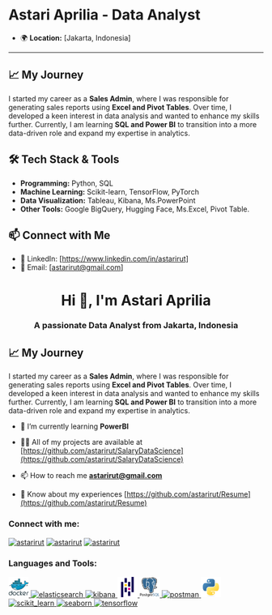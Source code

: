 # Astari Aprilia - Data Analyst<br>
- 🌍 **Location:** [Jakarta, Indonesia]
---------------------------------------------------------------------------------

## 📈 My Journey
I started my career as a **Sales Admin**, where I was responsible for generating sales reports using **Excel and Pivot Tables**. Over time, I developed a keen interest in data analysis and wanted to enhance my skills further. Currently, I am learning **SQL and Power BI** to transition into a more data-driven role and expand my expertise in analytics.

## 🛠️ Tech Stack & Tools
- **Programming:** Python, SQL
- **Machine Learning:** Scikit-learn, TensorFlow, PyTorch
- **Data Visualization:** Tableau, Kibana, Ms.PowerPoint
- **Other Tools:**  Google BigQuery, Hugging Face, Ms.Excel, Pivot Table.

## 📫 Connect with Me
- 🔗 LinkedIn: [https://www.linkedin.com/in/astarirut]
- 📧 Email: [astarirut@gmail.com]

<h1 align="center">Hi 👋, I'm Astari Aprilia</h1>
<h3 align="center">A passionate Data Analyst from Jakarta, Indonesia</h3>

## 📈 My Journey
I started my career as a **Sales Admin**, where I was responsible for generating sales reports using **Excel and Pivot Tables**. Over time, I developed a keen interest in data analysis and wanted to enhance my skills further. Currently, I am learning **SQL and Power BI** to transition into a more data-driven role and expand my expertise in analytics.

- 🌱 I’m currently learning **PowerBI**

- 👨‍💻 All of my projects are available at [https://github.com/astarirut/SalaryDataScience](https://github.com/astarirut/SalaryDataScience)

- 📫 How to reach me **astarirut@gmail.com**

- 📄 Know about my experiences [https://github.com/astarirut/Resume](https://github.com/astarirut/Resume)

<h3 align="left">Connect with me:</h3>
<p align="left">
<a href="https://linkedin.com/in/astarirut" target="blank"><img align="center" src="https://raw.githubusercontent.com/rahuldkjain/github-profile-readme-generator/master/src/images/icons/Social/linked-in-alt.svg" alt="astarirut" height="30" width="40" /></a>
<a href="https://instagram.com/astarirut" target="blank"><img align="center" src="https://raw.githubusercontent.com/rahuldkjain/github-profile-readme-generator/master/src/images/icons/Social/instagram.svg" alt="astarirut" height="30" width="40" /></a>
<a href="https://www.hackerrank.com/astarirut" target="blank"><img align="center" src="https://raw.githubusercontent.com/rahuldkjain/github-profile-readme-generator/master/src/images/icons/Social/hackerrank.svg" alt="astarirut" height="30" width="40" /></a>
</p>

<h3 align="left">Languages and Tools:</h3>
<p align="left"> <a href="https://www.docker.com/" target="_blank" rel="noreferrer"> <img src="https://raw.githubusercontent.com/devicons/devicon/master/icons/docker/docker-original-wordmark.svg" alt="docker" width="40" height="40"/> </a> <a href="https://www.elastic.co" target="_blank" rel="noreferrer"> <img src="https://www.vectorlogo.zone/logos/elastic/elastic-icon.svg" alt="elasticsearch" width="40" height="40"/> </a> <a href="https://www.elastic.co/kibana" target="_blank" rel="noreferrer"> <img src="https://www.vectorlogo.zone/logos/elasticco_kibana/elasticco_kibana-icon.svg" alt="kibana" width="40" height="40"/> </a> <a href="https://pandas.pydata.org/" target="_blank" rel="noreferrer"> <img src="https://raw.githubusercontent.com/devicons/devicon/2ae2a900d2f041da66e950e4d48052658d850630/icons/pandas/pandas-original.svg" alt="pandas" width="40" height="40"/> </a> <a href="https://www.postgresql.org" target="_blank" rel="noreferrer"> <img src="https://raw.githubusercontent.com/devicons/devicon/master/icons/postgresql/postgresql-original-wordmark.svg" alt="postgresql" width="40" height="40"/> </a> <a href="https://postman.com" target="_blank" rel="noreferrer"> <img src="https://www.vectorlogo.zone/logos/getpostman/getpostman-icon.svg" alt="postman" width="40" height="40"/> </a> <a href="https://www.python.org" target="_blank" rel="noreferrer"> <img src="https://raw.githubusercontent.com/devicons/devicon/master/icons/python/python-original.svg" alt="python" width="40" height="40"/> </a> <a href="https://scikit-learn.org/" target="_blank" rel="noreferrer"> <img src="https://upload.wikimedia.org/wikipedia/commons/0/05/Scikit_learn_logo_small.svg" alt="scikit_learn" width="40" height="40"/> </a> <a href="https://seaborn.pydata.org/" target="_blank" rel="noreferrer"> <img src="https://seaborn.pydata.org/_images/logo-mark-lightbg.svg" alt="seaborn" width="40" height="40"/> </a> <a href="https://www.tensorflow.org" target="_blank" rel="noreferrer"> <img src="https://www.vectorlogo.zone/logos/tensorflow/tensorflow-icon.svg" alt="tensorflow" width="40" height="40"/> </a> </p>

